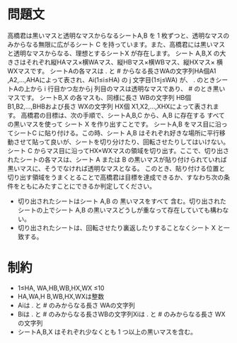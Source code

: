 # 問題文
高橋君は黒いマスと透明なマスからなるシートA,B を 1 枚ずつと、透明なマスのみからなる無限に広がるシート C を持っています。また、高橋君には黒いマスと透明なマスからなる、理想とするシートX が存在します。
シート A,B,X の大きさはそれぞれ縦HAマス×横WAマス、縦HBマス×横WBマス、縦HXマス× 横WXマスです。
シートAの各マスは . と # からなる長さWAの文字列HA個A1​,A2,…,AHA​によって表され、Ai(1≤i≤HA) の j 文字目(1≤j≤WA) が、 . のときシートAの上から i 行目かつ左からj 列目のマスは透明なマスであり、 # のとき黒いマスです。
シートB,X の各マスも、同様に長さ WBの文字列 HB個 B1,B2,…,BHBおよび長さ WXの文字列 HX個 X1,X2,…,XHXによって表されます。
高橋君の目標は、次の手順で、シートA,B,C から、A,B に存在する すべての黒いマスを使って シート X を作り出すことです。
シートA,B をマス目に沿ってシートC に貼り付ける。この時、シート A,B はそれぞれ好きな場所に平行移動させて貼って良いが、シートを切り分けたり、回転させたりしてはいけない。シート C からマス目に沿ってHX×WXマスの領域を切り出す。ここで、切り出されたシートの各マスは、シート A または B の黒いマスが貼り付けられていれば黒いマスに、そうでなければ透明なマスとなる。
このとき、貼り付ける位置と切り出す領域をうまくとることで高橋君は目標を達成できるか、すなわち次の条件をともにみたすことにできるか判定してください。

- 切り出されたシートはシート A,B の 黒いマスをすべて 含む。切り出されたシートの上でシート A,B の黒いマスどうしが重なって存在していても構わない。
- 切り出されたシートは、回転させたり裏返したりすることなくシート X と一致する。


# 制約

- 1≤HA, WA,HB,WB,HX,WX ≤10
- HA​,WA,H B,WB,HX,WXは整数
- Aiは . と # のみからなる長さ WAの文字列
- Biは . と # のみからなる長さWBの文字列Xiは . と # のみからなる長さ WX​の文字列
- シートA,B,X はそれぞれ少なくとも 1 つ以上の黒いマスを含む。